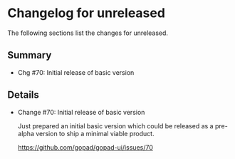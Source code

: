 # Changelog for unreleased

The following sections list the changes for unreleased.

## Summary

 * Chg #70: Initial release of basic version

## Details

 * Change #70: Initial release of basic version

   Just prepared an initial basic version which could be released as a pre-alpha version to ship a
   minimal viable product.

   https://github.com/gopad/gopad-ui/issues/70


